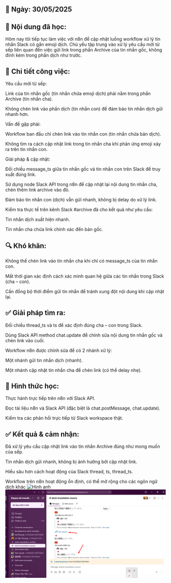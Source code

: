 ## 📅 Ngày: 30/05/2025
## 📘 Nội dung đã học:
Hôm nay tôi tiếp tục làm việc với n8n để cập nhật luồng workflow xử lý tin nhắn Slack có gắn emoji dịch. Chủ yếu tập trung vào xử lý yêu cầu mới từ sếp liên quan đến việc gửi link trong phần Archive của tin nhắn gốc, không đính kèm trong phần dịch như trước.

## 🔧 Chi tiết công việc:
Yêu cầu mới từ sếp:

Link của tin nhắn gốc (tin nhắn chứa emoji dịch) phải nằm trong phần Archive (tin nhắn cha).

Không chèn link vào phần dịch (tin nhắn con) để đảm bảo tin nhắn dịch gửi nhanh hơn.

Vấn đề gặp phải:

Workflow ban đầu chỉ chèn link vào tin nhắn con (tin nhắn chứa bản dịch).

Không tìm ra cách cập nhật link trong tin nhắn cha khi phản ứng emoji xảy ra trên tin nhắn con.

Giải pháp & cập nhật:

Đối chiếu message_ts giữa tin nhắn gốc và tin nhắn con trên Slack để truy xuất đúng link.

Sử dụng node Slack API trong n8n để cập nhật lại nội dung tin nhắn cha, chèn thêm link archive vào đó.

Đảm bảo tin nhắn con (dịch) vẫn gửi nhanh, không bị delay do xử lý link.

Kiểm tra thực tế trên kênh Slack #archive đã cho kết quả như yêu cầu:

Tin nhắn dịch xuất hiện nhanh.

Tin nhắn cha chứa link chính xác đến bản gốc.

## 🔍 Khó khăn:
Không thể chèn link vào tin nhắn cha khi chỉ có message_ts của tin nhắn con.

Mất thời gian xác định cách xác minh quan hệ giữa các tin nhắn trong Slack (cha – con).

Cần đồng bộ thời điểm gửi tin nhắn để tránh xung đột nội dung khi cập nhật lại.

## ✅ Giải pháp tìm ra:
Đối chiếu thread_ts và ts để xác định đúng cha – con trong Slack.

Dùng Slack API method chat.update để chỉnh sửa nội dung tin nhắn gốc và chèn link vào cuối.

Workflow n8n được chỉnh sửa để có 2 nhánh xử lý:

Một nhánh gửi tin nhắn dịch (nhanh).

Một nhánh cập nhật tin nhắn cha để chèn link (có thể delay nhẹ).

## 📝 Hình thức học:
Thực hành trực tiếp trên n8n với Slack API.

Đọc tài liệu n8n và Slack API (đặc biệt là chat.postMessage, chat.update).

Kiểm tra các phản hồi trực tiếp từ Slack workspace thật.

## ✅ Kết quả & cảm nhận:
Đã xử lý yêu cầu cập nhật link vào tin nhắn Archive đúng như mong muốn của sếp.

Tin nhắn dịch gửi nhanh, không bị ảnh hưởng bởi cập nhật link.

Hiểu sâu hơn cách hoạt động của Slack thread, ts, thread_ts.

Workflow trên n8n hoạt động ổn định, có thể mở rộng cho các ngôn ngữ dịch khác
![Hinh anh](./images/n8n1png)
![Hinh anh](./images/n8n2.png)